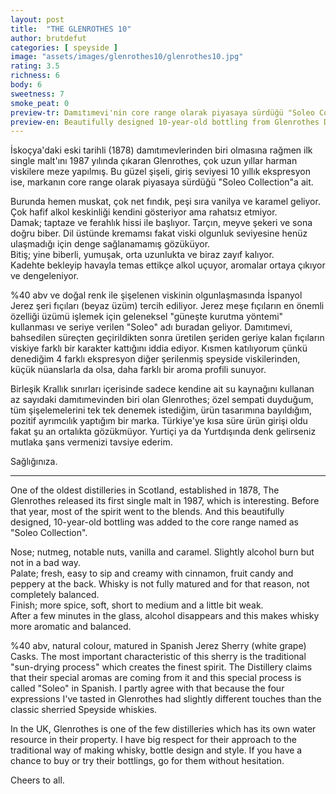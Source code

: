 ```yaml
---
layout: post
title:  "THE GLENROTHES 10"
author: brutdefut
categories: [ speyside ]
image: "assets/images/glenrothes10/glenrothes10.jpg"
rating: 3.5
richness: 6
body: 6
sweetness: 7
smoke_peat: 0
preview-tr: Damıtımevi'nin core range olarak piyasaya sürdüğü "Soleo Collection"a ait 10 yıllık ekspresyon.
preview-en: Beautifully designed 10-year-old bottling from Glenrothes Distillery.
---
```


İskoçya'daki eski tarihli (1878) damıtımevlerinden biri olmasına rağmen ilk single malt'ını 1987 yılında çıkaran Glenrothes, çok uzun yıllar harman viskilere meze yapılmış. Bu güzel şişeli, giriş seviyesi 10 yıllık ekspresyon ise, markanın core range olarak piyasaya sürdüğü "Soleo Collection"a ait.

Burunda hemen muskat, çok net fındık, peşi sıra vanilya ve karamel geliyor. Çok hafif alkol keskinliği kendini gösteriyor ama rahatsız etmiyor.  
Damak; taptaze ve ferahlık hissi ile başlıyor. Tarçın, meyve şekeri ve sona doğru biber. Dil üstünde kremamsı fakat viski olgunluk seviyesine henüz ulaşmadığı için denge sağlanamamış gözüküyor.  
Bitiş; yine biberli, yumuşak, orta uzunlukta ve biraz zayıf kalıyor.  
Kadehte bekleyip havayla temas ettikçe alkol uçuyor, aromalar ortaya çıkıyor ve dengeleniyor. 

%40 abv ve doğal renk ile şişelenen viskinin olgunlaşmasında İspanyol Jerez şeri fıçıları (beyaz üzüm) tercih ediliyor. Jerez meşe fıçıların en önemli özelliği üzümü işlemek için geleneksel "güneşte kurutma yöntemi" kullanması ve seriye verilen "Soleo" adı buradan geliyor. Damıtımevi, bahsedilen süreçten geçirildikten sonra üretilen şeriden geriye kalan fıçıların viskiye farklı bir karakter kattığını iddia ediyor. Kısmen katılıyorum çünkü denediğim 4 farklı ekspresyon diğer şerilenmiş speyside viskilerinden, küçük nüanslarla da olsa, daha farklı bir aroma profili sunuyor. 

Birleşik Krallık sınırları içerisinde sadece kendine ait su kaynağını kullanan az sayıdaki damıtımevinden biri olan Glenrothes; özel sempati duyduğum, tüm şişelemelerini tek tek denemek istediğim, ürün tasarımına bayıldığım, pozitif ayrımcılık yaptığım bir marka. Türkiye'ye kısa süre ürün girişi oldu fakat şu an ortalıkta gözükmüyor. Yurtiçi ya da Yurtdışında denk gelirseniz mutlaka şans vermenizi tavsiye ederim.

Sağlığınıza. 

-----------------------------------------------

<p id="english"></p>

One of the oldest distilleries in Scotland, established in 1878, The Glenrothes released its first single malt in 1987, which is interesting. Before that year, most of the spirit went to the blends. And this beautifully designed, 10-year-old bottling was added to the core range named as "Soleo Collection". 

Nose; nutmeg, notable nuts, vanilla and caramel. Slightly alcohol burn but not in a bad way.  
Palate; fresh, easy to sip and creamy with cinnamon, fruit candy and peppery at the back. Whisky is not fully matured and for that reason, not completely balanced.  
Finish; more spice, soft, short to medium and a little bit weak.  
After a few minutes in the glass, alcohol disappears and this makes whisky more aromatic and balanced. 

%40 abv, natural colour, matured in Spanish Jerez Sherry (white grape) Casks. The most important characteristic of this sherry is the traditional "sun-drying process" which creates the finest spirit. The Distillery claims that their special aromas are coming from it and this special process is called "Soleo" in Spanish. I partly agree with that because the four expressions I've tasted in Glenrothes had slightly different touches than the classic sherried Speyside whiskies. 

In the UK, Glenrothes is one of the few distilleries which has its own water resource in their property. I have big respect for their approach to the traditional way of making whisky, bottle design and style. If you have a chance to buy or try their bottlings, go for them without hesitation. 

Cheers to all. 
